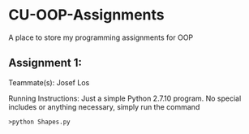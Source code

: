 # CU-OOP-Assignments
A place to store my programming assignments for OOP


## Assignment 1:
Teammate(s): Josef Los

Running Instructions: Just a simple Python 2.7.10 program. No special includes or anything necessary, simply run the command

`>python Shapes.py`
